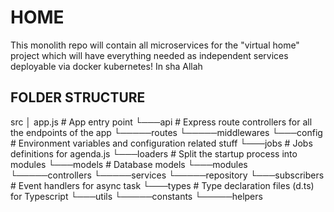 # HOME

This monolith repo will contain all microservices for the "virtual home" project which will have everything needed as independent services deployable via docker kubernetes! In sha Allah

## FOLDER STRUCTURE

src
│ app.js # App entry point
└───api # Express route controllers for all the endpoints of the app
└─────routes
└─────middlewares
└───config # Environment variables and configuration related stuff
└───jobs # Jobs definitions for agenda.js
└───loaders # Split the startup process into modules
└───models # Database models
└───modules
└─────controllers
└─────services
└─────repository
└───subscribers # Event handlers for async task
└───types # Type declaration files (d.ts) for Typescript
└───utils
└─────constants
└─────helpers
